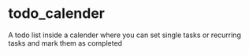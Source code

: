 # todo_calender
A todo list inside a calender where you can set single tasks or recurring tasks and mark them as completed
